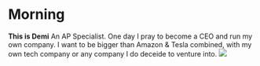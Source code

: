 # Morning
**This is Demi** 
An AP Specialist. One day I pray to become a CEO and run my own company.
I want to be bigger than Amazon & Tesla combined, with my own tech company or any company I do deceide to venture into. 
![](images/filename%20SoFi.png)
